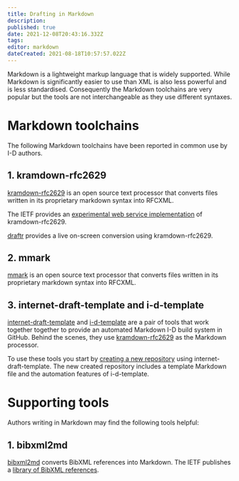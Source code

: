 ```yaml
---
title: Drafting in Markdown
description: 
published: true
date: 2021-12-08T20:43:16.332Z
tags: 
editor: markdown
dateCreated: 2021-08-18T10:57:57.022Z
---
```


Markdown is a lightweight markup language that is widely supported.  While Markdown is significantly easier to use than XML is also less powerful and is less standardised.  Consequently the Markdown toolchains are very popular but the tools are not interchangeable as they use different syntaxes.

# Markdown toolchains
The following Markdown toolchains have been reported in common use by I-D authors.

## 1. kramdown-rfc2629
[kramdown-rfc2629](https://github.com/cabo/kramdown-rfc2629) is an open source text processor that converts files written in its proprietary markdown syntax into RFCXML. 

The IETF provides an [experimental web service implementation](https://xml2rfc.tools.ietf.org/experimental.html) of kramdown-rfc2629.

[draftr](https://ipv.sx/draftr-js/) provides a live on-screen conversion using kramdown-rfc2629.

## 2. mmark
[mmark](https://mmark.miek.nl) is an open source text processor that converts files written in its proprietary markdown syntax into RFCXML.

## 3. internet-draft-template and i-d-template
[internet-draft-template](https://github.com/martinthomson/internet-draft-template) and [i-d-template](https://github.com/martinthomson/i-d-template) are a pair of tools that work together together to provide an automated Markdown I-D build system in GitHub.  Behind the scenes, they use [kramdown-rfc2629](https://github.com/cabo/kramdown-rfc2629) as the Markdown processor.

To use these tools you start by [creating a new repository](https://github.com/martinthomson/internet-draft-template/generate) using internet-draft-template.  The new created repository includes a template Markdown file and the automation features of i-d-template.

# Supporting tools
Authors writing in Markdown may find the following tools helpful:

## 1. bibxml2md
[bibxml2md](https://github.com/yaronf/bibxml2md) converts BibXML references into Markdown.  The IETF publishes a [library of BibXML references](https://xml2rfc.tools.ietf.org).